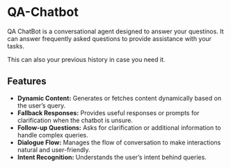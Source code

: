 # QA-Chatbot

QA ChatBot is a conversational agent designed to answer your questinos. It can answer frequently asked questions to provide assistance with your tasks. 

This can also your previous history in case you need it. 

## Features

- **Dynamic Content:** Generates or fetches content dynamically based on the user’s query.
- **Fallback Responses:** Provides useful responses or prompts for clarification when the chatbot is unsure.
- **Follow-up Questions:** Asks for clarification or additional information to handle complex queries.
- **Dialogue Flow:** Manages the flow of conversation to make interactions natural and user-friendly.
- **Intent Recognition:** Understands the user’s intent behind queries.
